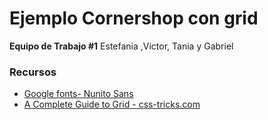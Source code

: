 # Ejemplo Cornershop con grid

**Equipo de Trabajo #1** Estefania ,Victor, Tania y Gabriel

### Recursos

* [Google fonts- Nunito Sans](https://fonts.google.com/specimen/Nunito?query=nunito)
* [A Complete Guide to Grid - css-tricks.com](https://css-tricks.com/snippets/css/complete-guide-grid/)